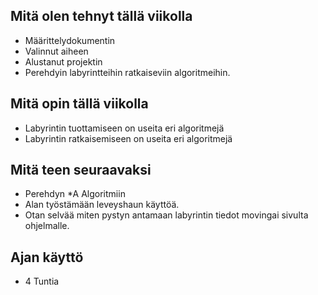 ## Mitä olen tehnyt tällä viikolla
* Määrittelydokumentin
* Valinnut aiheen
* Alustanut projektin
* Perehdyin labyrintteihin ratkaiseviin algoritmeihin.


## Mitä opin tällä viikolla
* Labyrintin tuottamiseen on useita eri algoritmejä
* Labyrintin ratkaisemiseen on useita eri algoritmejä


## Mitä teen seuraavaksi
* Perehdyn *A Algoritmiin
* Alan työstämään leveyshaun käyttöä.
* Otan selvää miten pystyn antamaan labyrintin tiedot movingai sivulta ohjelmalle.

## Ajan käyttö
* 4 Tuntia
